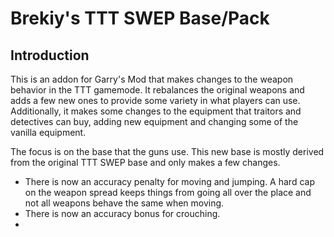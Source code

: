 Brekiy's TTT SWEP Base/Pack
==============

Introduction
--------------

This is an addon for Garry's Mod that makes changes to the weapon behavior in the TTT gamemode. It rebalances the original weapons and adds a few new ones to provide some variety in what players can use. Additionally, it makes some changes to the equipment that traitors and detectives can buy, adding new equipment and changing some of the vanilla equipment.

The focus is on the base that the guns use. This new base is mostly derived from the original TTT SWEP base and only makes a few changes.

- There is now an accuracy penalty for moving and jumping. A hard cap on the weapon spread keeps things from going all over the place and not all weapons behave the same when moving.
- There is now an accuracy bonus for crouching.
- 